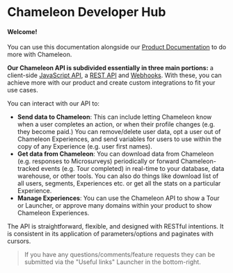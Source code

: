 # Chameleon Developer Hub

#### Welcome!

You can use this documentation alongside our [Product Documentation](https://help.trychameleon.com/) to do more with Chameleon.


**Our Chameleon API is subdivided essentially in three main portions:** a client-side [JavaScript API](/js/overview.md), a [REST API](/apis/overview.md) and [Webhooks](/webhooks/overview.md). With these, you can achieve more with our product and create custom integrations to fit your use cases.

You can interact with our API to:
- **Send data to Chameleon**: This can include letting Chameleon know when a user completes an action, or when their profile changes (e.g. they become paid.) You can remove/delete user data, opt a user out of Chameleon Experiences, and send variables for users to use within the copy of any Experience (e.g. user first names).
- **Get data from Chameleon**: You can download data from Chameleon (e.g. responses to Microsurveys) periodically or forward Chameleon-tracked events (e.g. Tour completed) in real-time to your database, data warehouse, or other tools. You can also do things like download list of all users, segments, Experiences etc. or get all the stats on a particular Experience.
- **Manage Experiences**: You can use the Chameleon API to show a Tour or Launcher, or approve many domains within your product to show Chameleon Experiences.

The API is straightforward, flexible, and designed with RESTful intentions. It is consistent in its application of parameters/options and paginates with cursors.



> If you have any questions/comments/feature requests they can be submitted via the "Useful links" Launcher in the bottom-right.
